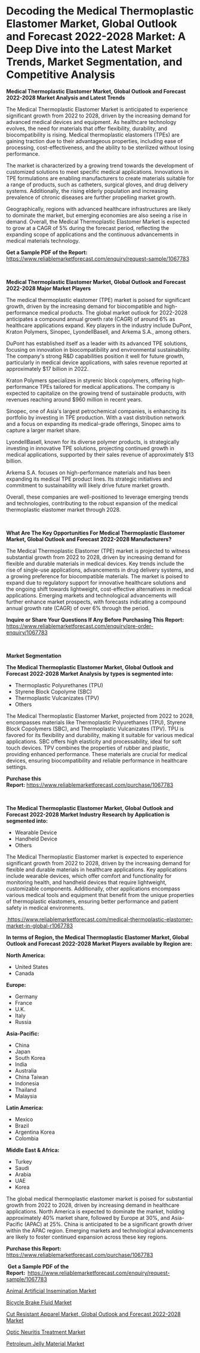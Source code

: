 <p><h1>Decoding the Medical Thermoplastic Elastomer Market, Global Outlook and Forecast 2022-2028 Market: A Deep Dive into the Latest Market Trends, Market Segmentation, and Competitive Analysis</h1></p><p><strong>Medical Thermoplastic Elastomer Market, Global Outlook and Forecast 2022-2028 Market Analysis and Latest Trends</strong></p>
<p><p>The Medical Thermoplastic Elastomer Market is anticipated to experience significant growth from 2022 to 2028, driven by the increasing demand for advanced medical devices and equipment. As healthcare technology evolves, the need for materials that offer flexibility, durability, and biocompatibility is rising. Medical thermoplastic elastomers (TPEs) are gaining traction due to their advantageous properties, including ease of processing, cost-effectiveness, and the ability to be sterilized without losing performance.</p><p>The market is characterized by a growing trend towards the development of customized solutions to meet specific medical applications. Innovations in TPE formulations are enabling manufacturers to create materials suitable for a range of products, such as catheters, surgical gloves, and drug delivery systems. Additionally, the rising elderly population and increasing prevalence of chronic diseases are further propelling market growth.</p><p>Geographically, regions with advanced healthcare infrastructures are likely to dominate the market, but emerging economies are also seeing a rise in demand. Overall, the Medical Thermoplastic Elastomer Market is expected to grow at a CAGR of 5% during the forecast period, reflecting the expanding scope of applications and the continuous advancements in medical materials technology.</p></p>
<p><strong>Get a Sample PDF of the Report:&nbsp;</strong> <a href="https://www.reliablemarketforecast.com/enquiry/request-sample/1067783">https://www.reliablemarketforecast.com/enquiry/request-sample/1067783</a></p>
<p>&nbsp;</p>
<p><strong>Medical Thermoplastic Elastomer Market, Global Outlook and Forecast 2022-2028 Major Market Players</strong></p>
<p><p>The medical thermoplastic elastomer (TPE) market is poised for significant growth, driven by the increasing demand for biocompatible and high-performance medical products. The global market outlook for 2022-2028 anticipates a compound annual growth rate (CAGR) of around 6% as healthcare applications expand. Key players in the industry include DuPont, Kraton Polymers, Sinopec, LyondellBasell, and Arkema S.A., among others.</p><p>DuPont has established itself as a leader with its advanced TPE solutions, focusing on innovation in biocompatibility and environmental sustainability. The company's strong R&D capabilities position it well for future growth, particularly in medical device applications, with sales revenue reported at approximately $17 billion in 2022.</p><p>Kraton Polymers specializes in styrenic block copolymers, offering high-performance TPEs tailored for medical applications. The company is expected to capitalize on the growing trend of sustainable products, with revenues reaching around $960 million in recent years.</p><p>Sinopec, one of Asia's largest petrochemical companies, is enhancing its portfolio by investing in TPE production. With a vast distribution network and a focus on expanding its medical-grade offerings, Sinopec aims to capture a larger market share.</p><p>LyondellBasell, known for its diverse polymer products, is strategically investing in innovative TPE solutions, projecting continued growth in medical applications, supported by their sales revenue of approximately $13 billion.</p><p>Arkema S.A. focuses on high-performance materials and has been expanding its medical TPE product lines. Its strategic initiatives and commitment to sustainability will likely drive future market growth.</p><p>Overall, these companies are well-positioned to leverage emerging trends and technologies, contributing to the robust expansion of the medical thermoplastic elastomer market through 2028.</p></p>
<p>&nbsp;</p>
<p><strong>What Are The Key Opportunities For Medical Thermoplastic Elastomer Market, Global Outlook and Forecast 2022-2028 Manufacturers?</strong></p>
<p><p>The Medical Thermoplastic Elastomer (TPE) market is projected to witness substantial growth from 2022 to 2028, driven by increasing demand for flexible and durable materials in medical devices. Key trends include the rise of single-use applications, advancements in drug delivery systems, and a growing preference for biocompatible materials. The market is poised to expand due to regulatory support for innovative healthcare solutions and the ongoing shift towards lightweight, cost-effective alternatives in medical applications. Emerging markets and technological advancements will further enhance market prospects, with forecasts indicating a compound annual growth rate (CAGR) of over 6% through the period.</p></p>
<p><strong>Inquire or Share Your Questions If Any Before Purchasing This Report:</strong> <a href="https://www.reliablemarketforecast.com/enquiry/pre-order-enquiry/1067783">https://www.reliablemarketforecast.com/enquiry/pre-order-enquiry/1067783</a></p>
<p>&nbsp;</p>
<p><strong>Market Segmentation</strong></p>
<p><strong>The Medical Thermoplastic Elastomer Market, Global Outlook and Forecast 2022-2028 Market Analysis by types is segmented into:</strong></p>
<p><ul><li>Thermoplastic Polyurethanes (TPU)</li><li>Styrene Block Copolyme (SBC)</li><li>Thermoplastic Vulcanizates (TPV)</li><li>Others</li></ul></p>
<p><p>The Medical Thermoplastic Elastomer Market, projected from 2022 to 2028, encompasses materials like Thermoplastic Polyurethanes (TPU), Styrene Block Copolymers (SBC), and Thermoplastic Vulcanizates (TPV). TPU is favored for its flexibility and durability, making it suitable for various medical applications. SBC offers high elasticity and processability, ideal for soft touch devices. TPV combines the properties of rubber and plastic, providing enhanced performance. These materials are crucial for medical devices, ensuring biocompatibility and reliable performance in healthcare settings.</p></p>
<p><strong>Purchase this Report:&nbsp;</strong><a href="https://www.reliablemarketforecast.com/purchase/1067783">https://www.reliablemarketforecast.com/purchase/1067783</a></p>
<p>&nbsp;</p>
<p><strong>The Medical Thermoplastic Elastomer Market, Global Outlook and Forecast 2022-2028 Market Industry Research by Application is segmented into:</strong></p>
<p><ul><li>Wearable Device</li><li>Handheld Device</li><li>Others</li></ul></p>
<p><p>The Medical Thermoplastic Elastomer market is expected to experience significant growth from 2022 to 2028, driven by the increasing demand for flexible and durable materials in healthcare applications. Key applications include wearable devices, which offer comfort and functionality for monitoring health, and handheld devices that require lightweight, customizable components. Additionally, other applications encompass various medical tools and equipment that benefit from the unique properties of thermoplastic elastomers, ensuring better performance and patient safety in medical environments.</p></p>
<p><a href="https://www.reliablemarketforecast.com/medical-thermoplastic-elastomer-market-in-global-r1067783">&nbsp;https://www.reliablemarketforecast.com/medical-thermoplastic-elastomer-market-in-global-r1067783</a></p>
<p><strong>In terms of Region, the Medical Thermoplastic Elastomer Market, Global Outlook and Forecast 2022-2028 Market Players available by Region are:</strong></p>
<p>
    <p> <strong> North America: </strong>
        <ul>
            <li>United States</li>
            <li>Canada</li>
        </ul>
        </p> 
    <p> <strong> Europe: </strong>
        <ul>
            <li>Germany</li>
            <li>France</li>
            <li>U.K.</li>
            <li>Italy</li>
            <li>Russia</li>
        </ul>
        </p> 
    <p> <strong> Asia-Pacific: </strong>
        <ul>
            <li>China</li>
            <li>Japan</li>
            <li>South Korea</li>
            <li>India</li>
            <li>Australia</li>
            <li>China Taiwan</li>
            <li>Indonesia</li>
            <li>Thailand</li>
            <li>Malaysia</li>
        </ul>
        </p> 
    <p> <strong> Latin America: </strong>
        <ul>
            <li>Mexico</li>
            <li>Brazil</li>
            <li>Argentina Korea</li>
            <li>Colombia</li>
        </ul>
        </p> 
    <p> <strong> Middle East & Africa: </strong>
        <ul>
            <li>Turkey</li>
            <li>Saudi</li>
            <li>Arabia</li>
            <li>UAE</li>
            <li>Korea</li>
        </ul>
    </p>
    </p>
<p><p>The global medical thermoplastic elastomer market is poised for substantial growth from 2022 to 2028, driven by increasing demand in healthcare applications. North America is expected to dominate the market, holding approximately 40% market share, followed by Europe at 30%, and Asia-Pacific (APAC) at 25%. China is anticipated to be a significant growth driver within the APAC region. Emerging markets and technological advancements are likely to foster continued expansion across these key regions.</p></p>
<p><strong>Purchase this Report: </strong><a href="https://www.reliablemarketforecast.com/purchase/1067783">https://www.reliablemarketforecast.com/purchase/1067783</a></p>
<p>&nbsp;<strong>Get a Sample PDF of the Report:&nbsp;&nbsp;</strong><a href="https://www.reliablemarketforecast.com/enquiry/request-sample/1067783">https://www.reliablemarketforecast.com/enquiry/request-sample/1067783</a></p>
<p><strong></strong></p>
<p><p><a href="https://www.linkedin.com/pulse/why-should-you-invest-animal-artificial-insemination-market-19idf?trackingId=i0BqTvzhSTmQazUcnQbljQ%3D%3D">Animal Artificial Insemination Market</a></p><p><a href="https://issuu.com/reportprime-2/docs/bicycle-brake-fluid-market-size-203_dfafde12555a3d">Bicycle Brake Fluid Market</a></p><p><a href="https://github.com/BryceTownsendr/Market-Research-Report-List-6/blob/main/cut-resistant-apparel-market-global-outlook-and-forecast-2022-2028-market.md">Cut Resistant Apparel Market, Global Outlook and Forecast 2022-2028 Market</a></p><p><a href="https://www.linkedin.com/pulse/analyzing-optic-neuritis-treatment-market-dynamics-growth-m7j7f?trackingId=LnEqJIAVSVeEp4uQeVyPKw%3D%3D">Optic Neuritis Treatment Market</a></p><p><a href="https://issuu.com/reportprime-2/docs/petroleum-jelly-material-market-siz_6a62dde6fddecc">Petroleum Jelly Material Market</a></p></p>